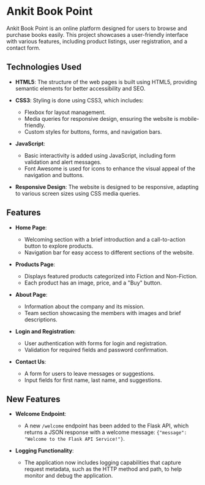 # Ankit Book Point

Ankit Book Point is an online platform designed for users to browse and purchase books easily. This project showcases a user-friendly interface with various features, including product listings, user registration, and a contact form.

## Technologies Used

- **HTML5**: The structure of the web pages is built using HTML5, providing semantic elements for better accessibility and SEO.
- **CSS3**: Styling is done using CSS3, which includes:

  - Flexbox for layout management.
  - Media queries for responsive design, ensuring the website is mobile-friendly.
  - Custom styles for buttons, forms, and navigation bars.

- **JavaScript**:

  - Basic interactivity is added using JavaScript, including form validation and alert messages.
  - Font Awesome is used for icons to enhance the visual appeal of the navigation and buttons.

- **Responsive Design**: The website is designed to be responsive, adapting to various screen sizes using CSS media queries.

## Features

- **Home Page**:

  - Welcoming section with a brief introduction and a call-to-action button to explore products.
  - Navigation bar for easy access to different sections of the website.

- **Products Page**:

  - Displays featured products categorized into Fiction and Non-Fiction.
  - Each product has an image, price, and a "Buy" button.

- **About Page**:

  - Information about the company and its mission.
  - Team section showcasing the members with images and brief descriptions.

- **Login and Registration**:

  - User authentication with forms for login and registration.
  - Validation for required fields and password confirmation.

- **Contact Us**:
  - A form for users to leave messages or suggestions.
  - Input fields for first name, last name, and suggestions.

## New Features

- **Welcome Endpoint**:
  - A new `/welcome` endpoint has been added to the Flask API, which returns a JSON response with a welcome message: `{"message": "Welcome to the Flask API Service!"}`.
  
- **Logging Functionality**:
  - The application now includes logging capabilities that capture request metadata, such as the HTTP method and path, to help monitor and debug the application.
  

